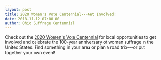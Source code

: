 ```yaml
---
layout: post
title: 2020 Women's Vote Centennial---Get Involved!
date: 2018-11-12 07:00:00
author: Ohio Suffrage Centennial
---
```


Check out the <a href="https://www.2020centennial.org/getinvolved/" target="blank">2020 Women's Vote Centennial</a> for local opportunities to get involved and celebrate the 100-year anniversary of woman suffrage in the United States. Find something in your area or plan a road trip---or put together your own event!

